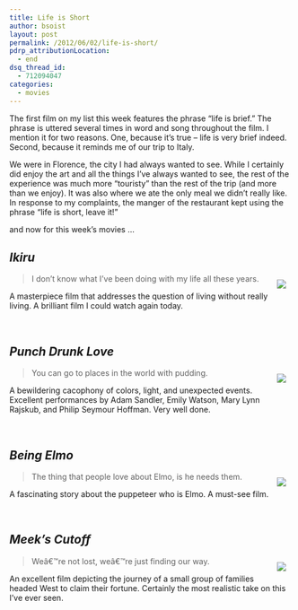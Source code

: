 ```yaml
---
title: Life is Short
author: bsoist
layout: post
permalink: /2012/06/02/life-is-short/
pdrp_attributionLocation:
  - end
dsq_thread_id:
  - 712094047
categories:
  - movies
---
```

The first film on my list this week features the phrase &#8220;life is brief.&#8221; The phrase is uttered several times in word and song throughout the film. I mention it for two reasons. One, because it&#8217;s true &#8211; life is very brief indeed. Second, because it reminds me of our trip to Italy.

We were in Florence, the city I had always wanted to see. While I certainly did enjoy the art and all the things I&#8217;ve always wanted to see, the rest of the experience was much more &#8220;touristy&#8221; than the rest of the trip (and more than we enjoy). It was also where we ate the only meal we didn&#8217;t really like. In response to my complaints, the manger of the restaurant kept using the phrase &#8220;life is short, leave it!&#8221;

and now for this week&#8217;s movies &#8230;

## *Ikiru*

<div style="float:right;padding:10px;">
  <a href="http://www.amazon.com/gp/product/B00005JLMU/ref=as_li_ss_il?ie=UTF8&#038;tag=weifyoasme-20&#038;linkCode=as2&#038;camp=1789&#038;creative=390957&#038;creativeASIN=B00005JLMU"><img border="0" src="http://ws.assoc-amazon.com/widgets/q?_encoding=UTF8&#038;Format=_SL110_&#038;ASIN=B00005JLMU&#038;MarketPlace=US&#038;ID=AsinImage&#038;WS=1&#038;tag=weifyoasme-20&#038;ServiceVersion=20070822" /></a><img src="http://www.assoc-amazon.com/e/ir?t=weifyoasme-20&#038;l=as2&#038;o=1&#038;a=B00005JLMU" width="1" height="1" border="0" alt="" style="border:none !important; margin:0px !important;" />
</div>

> I don&#8217;t know what I&#8217;ve been doing with my life all these years.

A masterpiece film that addresses the question of living without really living. A brilliant film I could watch again today.

<div style="clear:both;">
  &nbsp;
</div>

<img style="opacity: 0;position: absolute;top:0; left:0" src="http://ecx.images-amazon.com/images/I/515vAYJtEjL._SL500_AA300_.jpg" />

## *Punch Drunk Love*

<div style="float:right;padding:10px;">
  <a href="http://www.amazon.com/gp/product/B001B6RF3M/ref=as_li_ss_il?ie=UTF8&#038;tag=weifyoasme-20&#038;linkCode=as2&#038;camp=1789&#038;creative=390957&#038;creativeASIN=B001B6RF3M"><img border="0" src="http://ws.assoc-amazon.com/widgets/q?_encoding=UTF8&#038;Format=_SL110_&#038;ASIN=B001B6RF3M&#038;MarketPlace=US&#038;ID=AsinImage&#038;WS=1&#038;tag=weifyoasme-20&#038;ServiceVersion=20070822" /></a><img src="http://www.assoc-amazon.com/e/ir?t=weifyoasme-20&#038;l=as2&#038;o=1&#038;a=B001B6RF3M" width="1" height="1" border="0" alt="" style="border:none !important; margin:0px !important;" />
</div>

> You can go to places in the world with pudding.

A bewildering cacophony of colors, light, and unexpected events. Excellent performances by Adam Sandler, Emily Watson, Mary Lynn Rajskub, and Philip Seymour Hoffman. Very well done.

<div style="clear:both;">
  &nbsp;
</div>

<img style="opacity: 0;position: absolute;top:0; left:0" src="http://ecx.images-amazon.com/images/I/41grofjF%2BtL._SX500_.jpg" />

## *Being Elmo*

<div style="float:right;padding:10px;">
  <a href="http://www.amazon.com/gp/product/B007MJSWV6/ref=as_li_ss_il?ie=UTF8&#038;tag=weifyoasme-20&#038;linkCode=as2&#038;camp=1789&#038;creative=390957&#038;creativeASIN=B007MJSWV6"><img border="0" src="http://ws.assoc-amazon.com/widgets/q?_encoding=UTF8&#038;Format=_SL110_&#038;ASIN=B007MJSWV6&#038;MarketPlace=US&#038;ID=AsinImage&#038;WS=1&#038;tag=weifyoasme-20&#038;ServiceVersion=20070822" /></a><img src="http://www.assoc-amazon.com/e/ir?t=weifyoasme-20&#038;l=as2&#038;o=1&#038;a=B007MJSWV6" width="1" height="1" border="0" alt="" style="border:none !important; margin:0px !important;" />
</div>

> The thing that people love about Elmo, is he needs them.

A fascinating story about the puppeteer who is Elmo. A must-see film.

<div style="clear:both;">
  &nbsp;
</div>

<img style="opacity: 0;position: absolute;top:0; left:0" src="http://ecx.images-amazon.com/images/I/41ct2R%2Br11L._SX500_.jpg" />

## *Meek&#8217;s Cutoff*

<div style="float:right;padding:10px;">
  <a href="http://www.amazon.com/gp/product/B006C599FE/ref=as_li_ss_il?ie=UTF8&#038;tag=weifyoasme-20&#038;linkCode=as2&#038;camp=1789&#038;creative=390957&#038;creativeASIN=B006C599FE"><img border="0" src="http://ws.assoc-amazon.com/widgets/q?_encoding=UTF8&#038;Format=_SL110_&#038;ASIN=B006C599FE&#038;MarketPlace=US&#038;ID=AsinImage&#038;WS=1&#038;tag=weifyoasme-20&#038;ServiceVersion=20070822" /></a><img src="http://www.assoc-amazon.com/e/ir?t=weifyoasme-20&#038;l=as2&#038;o=1&#038;a=B006C599FE" width="1" height="1" border="0" alt="" style="border:none !important; margin:0px !important;" />
</div>

> Weâ€™re not lost, weâ€™re just finding our way.

An excellent film depicting the journey of a small group of families headed West to claim their fortune. Certainly the most realistic take on this I&#8217;ve ever seen.

<div style="clear:both;">
  &nbsp;
</div>

<img style="opacity: 0;position: absolute;top:0; left:0" src="http://ecx.images-amazon.com/images/I/513i-Taqi6L._SX500_.jpg" />
